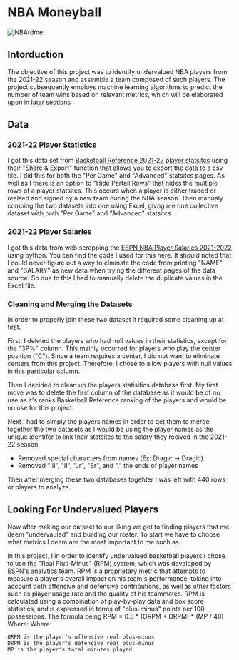 # NBA Moneyball
![NBArdme](https://user-images.githubusercontent.com/83333358/227303726-1d76941f-0bc2-46e1-ab49-68d693e66896.jpg)

## Intorduction
The objective of this project was to identify undervalued NBA players from the 2021-22 season and assemble a team composed of such players. The project subsequently employs machine learning algorithms to predict the number of team wins based on relevant metrics, which will be elaborated upon in later sections

## Data
### 2021-22 Player Statistics
I got this data set from [Basketball Reference 2021-22 player statsitcs](https://www.basketball-reference.com/leagues/NBA_2022_per_game.html) using their "Share & Export" function that allows you to export the data to a csv file. I did this for both the "Per Game" and "Advanced" statsitcs pages. As well as I there is an option to "Hide Partail Rows" that hides the multiple rows of a player statsitcs. This occurs when a player is either traded or realsed and signed by a new team during the NBA season. Then manualy combing the two datasets into one using Excel, givng me one collective dataset with both "Per Game" and "Advanced" statsitcs.

### 2021-22 Player Salaries
I got this data from web scrapping the [ESPN NBA Player Salaries 2021-2022](http://www.espn.com/nba/salaries/_/year/2022) using python. You can find the code I used for this here. It should noted that I could never figure out a way to elminate the code from printing "NAME" and "SALARY" as new data when trying the different pages of the data source. So due to this I had to manually delete the duplicate values in the Excel file.

### Cleaning and Merging the Datasets
In order to properly join these two dataset it required some cleaning up at first.

First, I deleted the players who had null values in their statistics, except for the "3P%" column. This mainly occurred for players who play the center position ("C"). Since a team requires a center, I did not want to eliminate centers from this project. Therefore, I chose to allow players with null values in this particular column.

Then I decided to clean up the players statisitics database first. My first move was to delete the first column of the database as it would be of no use as it's ranks Basketball Reference ranking of the players and would be no use for this project.

Next I had to simply the players names in order to get them to merge together the two datasets as I would be using the player names as the unique identifer to link their statsitcs to the salary they recived in the 2021-22 season.
 - Removed special characters from names (Ex: Dragić -> Dragic)
 - Removed "III", "II", "Jr", "Sr", and "." the ends of player names

Then after merging these two databases togehter I was left with 440 rows or players to analyze.

## Looking For Undervalued Players
Now after making our dataset to our liking we get to finding players that me deem "undervauled" and building our roster. To start we have to choose what metrics I deem are the most important to me such as 

In this project, I in order to identify undervalued basketball players I chose to use the "Real Plus-Minus" (RPM) system, which was developed by ESPN's analytics team. RPM is a proprietary metric that attempts to measure a player's overall impact on his team's performance, taking into account both offensive and defensive contributions, as well as other factors such as player usage rate and the quality of his teammates. RPM is calculated using a combination of play-by-play data and box score statistics, and is expressed in terms of "plus-minus" points per 100 possessions. The formula being RPM = 0.5 * (ORPM + DRPM) * (MP / 48) Where: Where:

    ORPM is the player's offensive real plus-minus
    DRPM is the player's defensive real plus-minus
    MP is the player's total minutes played


